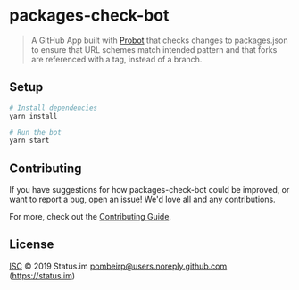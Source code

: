 # packages-check-bot

> A GitHub App built with [Probot](https://github.com/probot/probot) that checks changes to packages.json to ensure that URL schemes match intended pattern and that forks are referenced with a tag, instead of a branch.

## Setup

```sh
# Install dependencies
yarn install

# Run the bot
yarn start
```

## Contributing

If you have suggestions for how packages-check-bot could be improved, or want to report a bug, open an issue! We'd love all and any contributions.

For more, check out the [Contributing Guide](CONTRIBUTING.md).

## License

[ISC](LICENSE) © 2019 Status.im <pombeirp@users.noreply.github.com> (https://status.im)
